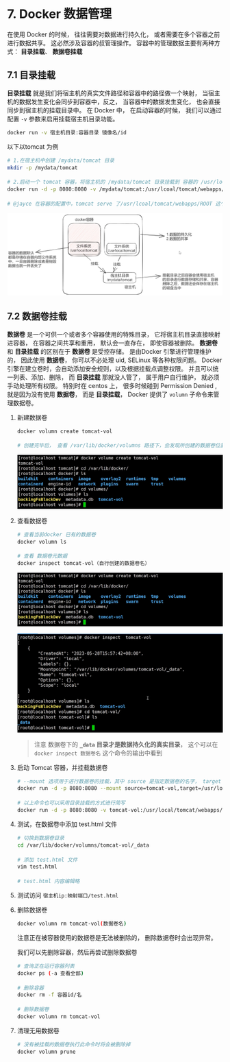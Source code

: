 # 7. Docker 数据管理

在使用 Docker 的时候， 往往需要对数据进行持久化， 或者需要在多个容器之前进行数据共享。  这必然涉及容器的叔管理操作。 容器中的管理数据主要有两种方式： **目录挂载**、 **数据卷挂载**

## 7.1 目录挂载

**目录挂载** 就是我们将宿主机的真实文件路径和容器中的路径做一个映射， 当宿主机的数据发生变化会同步到容器中，反之， 当容器中的数据发生变化， 也会直接同步到宿主机的挂载目录中。 在 Docker 中， 在启动容器的时候， 我们可以通过配置 `-v` 参数来启用挂载宿主机目录功能。 

```bash
docker run -v 宿主机目录:容器目录 镜像名/id 
```

以下以tomcat 为例

```bash
# 1.在宿主机中创建 /mydata/tomcat 目录
mkdir -p /mydata/tomcat

# 2.启动一个 tomcat 容器，将宿主机的 /mydata/tomcat 目录挂载到 容器的 /usr/local/tomcat/webapps/ROOT 中
docker run -d -p 8080:8080 -v /mydata/tomcat:/usr/lcoal/tomcat/webapps/ROOT tomcat

# @jayce 在容器的配置中，tomcat serve 了/usr/lcoal/tomcat/webapps/ROOT 这个目录， 所以当目录映射了之后，你在/mydata/tomcat目录下放置一个 index.html ， 然后去访问这个容器 tomcat 的web 服务， 就可以直接访问到了。 
```

![image-20230716211949076](./assets/image-20230716211949076.png)



## 7.2 数据卷挂载

**数据卷** 是一个可供一个或者多个容器使用的特殊目录， 它将宿主机目录直接映射进容器， 在容器之间共享和重用， 默认会一直存在， 即使容器被删除。  **数据卷** 和 **目录挂载** 的区别在于 **数据卷** 是受控存储。 是由Docker 引擎进行管理维护的， 因此使用 **数据卷**， 你可以不必处理 uid, SELinux 等各种权限问题。  Docker 引擎在建立卷时，会自动添加安全规则，以及根据挂载点调整权限。  并且可以统一列表、添加、删除， 而 **目录挂载** 那就没人管了， 属于用户自行维护， 就必须手动处理所有权限。 特别时在 centos 上， 很多时候碰到 Permission Denied , 就是因为没有使用 **数据卷**， 而是 **目录挂载**， Docker 提供了 `volumn` 子命令来管理数据卷。

1. 新建数据卷

   ```bash
   docker volumn create tomcat-vol
   
   # 创建完毕后， 查看 /var/lib/docker/volumns 路径下，会发现所创建的数据卷位置。
   ```

   ![image-20230716213002885](./assets/image-20230716213002885.png)

2. 查看数据卷

   ```bash
   # 查看当前docker 已有的数据卷
   docker volumn ls
   
   # 查看 数据卷元数据
   docker inspect tomcat-vol（自行创建的数据卷名）
   ```

   ![image-20230716213318166](./assets/image-20230716213318166.png)

   ![image-20230716213344713](./assets/image-20230716213344713.png)

   > 注意 数据卷下的 **`_data` 目录才是数据持久化的真实目录**， 这个可以在 `docker inspect 数据卷名` 这个命令的输出中看到

3. 启动 Tomcat 容器，并挂载数据卷

   ```bash
   # --mount 选项用于进行数据卷的挂载，其中 source 是指定数据卷的名字， target 指定容器中的挂载目录。
   docker run -d -p 8080:8080 --mount source=tomcat-vol,target=/usr/local/tomcat/webapps/ROOT tomcat
   
   # 以上命令也可以采用目录挂载的方式进行简写
   docker run -d -p 8080:8080 -v tomcat-vol:/usr/local/tomcat/webapps/ROOT tomcat
   ```

   

4. 测试，在数据卷中添加 test.html 文件

   ```bash
   # 切换到数据卷目录
   cd /var/lib/docker/volumns/tomcat-vol/_data
   
   # 添加 test.html 文件
   vim test.html
   
   # test.html 内容编辑略
   ```

5. 测试访问 `宿主机ip:映射端口/test.html`

6. 删除数据卷

   ```bash
   docker volumn rm tomcat-vol(数据卷名)
   ```

   注意正在被容器使用的数据卷是无法被删除的， 删除数据卷时会出现异常。

   我们可以先删除容器，然后再尝试删除数据卷

   ```bash
   # 查询正在运行容器列表
   docker ps (-a 查看全部)
   
   # 删除容器
   docker rm -f 容器id/名
   
   # 删除数据卷
   docker volumn rm tomcat-vol
   ```

7. 清理无用数据卷

   ```bash
   # 没有被挂载的数据卷执行此命令时将会被删除掉
   docker volumn prune
   ```

   

